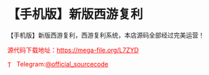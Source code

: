 # 【手机版】新版西游复利

【手机版】新版西游复利，西游复利系统，本店源码全部经过完美运营！<br>


<p style="color: red;">源代码下载地址：<a href="https://mega-file.org/L7ZYD" style="color: red;">https://mega-file.org/L7ZYD</a></p><p style="color: red;"><img src="https://cdn-icons-png.flaticon.com/512/2111/2111646.png" alt="Telegram Icon" style="width: 16px; vertical-align: middle; margin-right: 5px;">Telegram:<a href="https://t.me/official_sourcecode" style="color: red;">@official_sourcecode</a></p>